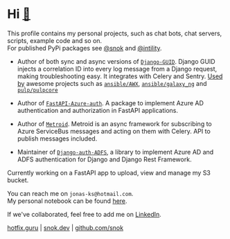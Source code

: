 # Hi [🐍](https://snok.dev)
This profile contains my personal projects, such as chat bots, chat servers, scripts, example code and so on.  
For published PyPi packages see [@snok](https://github.com/snok) and [@intility](https://github.com/intility).

* Author of both sync and async versions of [`Django-GUID`](https://github.com/snok/django-guid). Django GUID injects a correlation ID into every log message from a Django request, making troubleshooting easy. It integrates with Celery and Sentry. [Used by](https://github.com/snok/django-guid/network/dependents?package_id=UGFja2FnZS03NjU4NDA3NzQ%3D) awesome projects such as [`ansible/AWX`](https://github.com/ansible/awx), [`ansible/galaxy_ng`](https://github.com/ansible/galaxy_ng) and [`pulp/pulpcore`](https://github.com/pulp/pulpcore) 

* Author of [`FastAPI-Azure-auth`](https://github.com/intility/fastapi-azure-auth). A package to implement Azure AD authentication and authorization in FastAPI applications. 

* Author of [`Metroid`](https://github.com/intility/metroid). Metroid is an async framework for subscribing to Azure ServiceBus messages and acting on them with Celery. API to publish messages included. 

* Maintainer of [`Django-auth-ADFS`](https://github.com/snok/django-auth-adfs), a library to implement Azure AD and ADFS authentication for Django and Django Rest Framework.

Currently working on a FastAPI app to upload, view and manage my S3 bucket. 

You can reach me on `jonas-ks@hotmail.com`.  
My personal notebook can be found [here](https://hotfix.guru).

If we've collaborated, feel free to add me on [LinkedIn](https://linkedin.com/in/jonasks).


[hotfix.guru](https://hotfix.guru) | [snok.dev](https://snok.dev) | [github.com/snok](https://github.com/snok)
